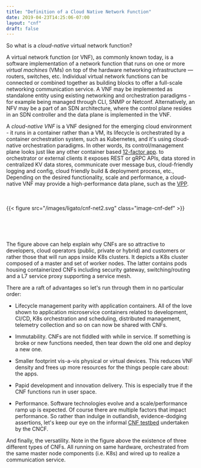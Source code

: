 ```yaml
---
title: "Definition of a Cloud Native Network Function"
date: 2019-04-23T14:25:06-07:00
layout: "cnf"
draft: false
---
```


So what is a *cloud-native* virtual network function?

 

A virtual network function (or VNF), as commonly known today, is a software
implementation of a network function that runs on one or more *virtual 
machines* (VMs) on top of the hardware networking infrastructure — routers,
switches, etc. Individual virtual network functions can be connected or
combined together as building blocks to offer a full-scale networking 
communication service. A VNF may be implemented as standalone entity using
existing networking and orchestration paradigms - for example being 
managed through CLI, SNMP or Netconf. Alternatively, an NFV may be a part
of an SDN architecture, where the control plane resides in an SDN 
controller and the data plane is implemented in the VNF.



A *cloud-native VNF* is a VNF designed for the emerging cloud environment -
it runs in a container rather than a VM, its lifecycle is orchestrated 
by a container orchestration system, such as Kubernetes, and it's using
cloud-native orchestration paradigms. In other words, its control/management
plane looks just like any other container based [12-factor app](https://12factor.net). to 
orchestrator or external clients it exposes REST or gRPC APIs, data stored
in centralized KV data stores, communicate over message bus, cloud-friendly
logging and config, cloud friendly build & deployment process, etc.,
Depending on the desired functionality, scale and performance, a cloud-
native VNF may provide a high-performance data plane, such as the [VPP](https://fd.io).
<br />
<br />
<br />

{{< figure src="/images/ligato/cnf-net2.svg" class="image-cnf-def" >}}

<br />
<br />
<br />

The figure above can help explain why CNFs are so attractive to developers, cloud operators (public, private or hybrid) and customers or rather those that will run apps inside K8s clusters. It depicts a K8s cluster composed of a master and set of worker nodes. The latter contains pods housing containerized CNFs including security gateway, switching/routing and a L7 service proxy supporting a service mesh. 

There are a raft of advantages so let's run through them in no particular order:

* Lifecycle management parity with application containers. All of the love shown to application microservice containers related to development, CI/CD, K8s orchestration and scheduling, distributed management, telemetry collection and so on can now be shared with CNFs.

* Immutability. CNFs are not fiddled with while in service. If something is broke or new functions needed, then tear down the old one and deploy a new one.

* Smaller footprint vis-a-vis physical or virtual devices. This reduces VNF density and frees up more resources for the things people care about: the apps.

* Papid development and innovation delivery. This is especially true if the CNF functions run in user space.

* Performance. Software technologies evolve and a scale/performance ramp up is expected. Of course there are multiple factors that impact performance. So rather than indulge in outlandish, evidence-dodging assertions, let's keep our eye on the informal [CNF testbed](https://github.com/cncf/cnf-testbed) undertaken by the CNCF.

And finally, the versatility. Note in the figure above the existence of three different types of CNFs. All running on same hardware, orchestrated from the same master node components (i.e. K8s) and wired up to realize a communication service.

